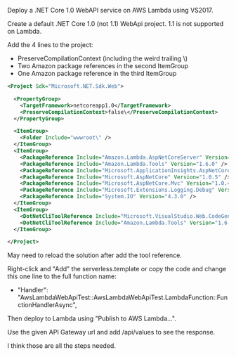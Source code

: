 Deploy a .NET Core 1.0 WebAPI service on AWS Lambda using VS2017.

Create a default .NET Core 1.0 (not 1.1) WebApi project.  1.1 is not supported on Lambda.

Add the 4 lines to the project:
* PreserveCompilationContext (including the weird trailing \\)
* Two Amazon package references in the second ItemGroup
* One Amazon package reference in the third ItemGroup

```xml
<Project Sdk="Microsoft.NET.Sdk.Web">

  <PropertyGroup>
    <TargetFramework>netcoreapp1.0</TargetFramework>
    <PreserveCompilationContext>false\</PreserveCompilationContext>
  </PropertyGroup>

  <ItemGroup>
    <Folder Include="wwwroot\" />
  </ItemGroup>
  <ItemGroup>
    <PackageReference Include="Amazon.Lambda.AspNetCoreServer" Version="0.10.2-preview1" />
    <PackageReference Include="Amazon.Lambda.Tools" Version="1.6.0" />
    <PackageReference Include="Microsoft.ApplicationInsights.AspNetCore" Version="2.0.0" />
    <PackageReference Include="Microsoft.AspNetCore" Version="1.0.5" />
    <PackageReference Include="Microsoft.AspNetCore.Mvc" Version="1.0.4" />
    <PackageReference Include="Microsoft.Extensions.Logging.Debug" Version="1.0.2" />
    <PackageReference Include="System.IO" Version="4.3.0" />
  </ItemGroup>
  <ItemGroup>
    <DotNetCliToolReference Include="Microsoft.VisualStudio.Web.CodeGeneration.Tools" Version="1.0.1" />
    <DotNetCliToolReference Include="Amazon.Lambda.Tools" Version="1.6.0" />
  </ItemGroup>

</Project>
```

May need to reload the solution after add the tool reference.

Right-click and "Add" the serverless.template or copy the code and change this one line to the full function name:
* "Handler": "AwsLambdaWebApiTest::AwsLambdaWebApiTest.LambdaFunction::FunctionHandlerAsync",

Then deploy to Lambda using "Publish to AWS Lambda...".

Use the given API Gateway url and add /api/values to see the response.

I think those are all the steps needed.
